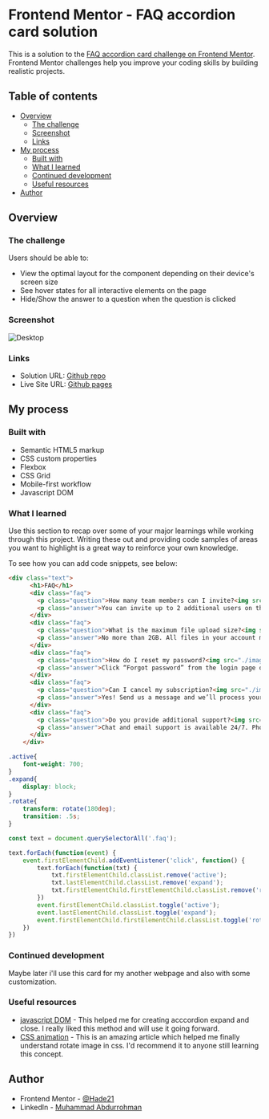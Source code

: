 # Frontend Mentor - FAQ accordion card solution

This is a solution to the [FAQ accordion card challenge on Frontend Mentor](https://www.frontendmentor.io/challenges/faq-accordion-card-XlyjD0Oam). Frontend Mentor challenges help you improve your coding skills by building realistic projects. 

## Table of contents

- [Overview](#overview)
  - [The challenge](#the-challenge)
  - [Screenshot](#screenshot)
  - [Links](#links)
- [My process](#my-process)
  - [Built with](#built-with)
  - [What I learned](#what-i-learned)
  - [Continued development](#continued-development)
  - [Useful resources](#useful-resources)
- [Author](#author)

## Overview

### The challenge

Users should be able to:

- View the optimal layout for the component depending on their device's screen size
- See hover states for all interactive elements on the page
- Hide/Show the answer to a question when the question is clicked

### Screenshot

![Desktop](./Screenshot-desktop.png)

### Links

- Solution URL: [Github repo](https://github.com/Hade21/faq-accordion-card)
- Live Site URL: [Github pages](https://hade21.github.io/faq-accordion-card/)

## My process

### Built with

- Semantic HTML5 markup
- CSS custom properties
- Flexbox
- CSS Grid
- Mobile-first workflow
- Javascript DOM


### What I learned

Use this section to recap over some of your major learnings while working through this project. Writing these out and providing code samples of areas you want to highlight is a great way to reinforce your own knowledge.

To see how you can add code snippets, see below:

```html
<div class="text">
      <h1>FAQ</h1>
      <div class="faq">
        <p class="question">How many team members can I invite?<img src="./images/icon-arrow-down.svg" alt=""></p>
        <p class="answer">You can invite up to 2 additional users on the Free plan. There is no limit on team members for the Premium plan.</p>
      </div>
      <div class="faq">
        <p class="question">What is the maximum file upload size?<img src="./images/icon-arrow-down.svg" alt=""></p>
        <p class="answer">No more than 2GB. All files in your account must fit your allotted storage space.</p>
      </div>
      <div class="faq">
        <p class="question">How do I reset my password?<img src="./images/icon-arrow-down.svg" alt=""></p>
        <p class="answer">Click “Forgot password” from the login page or “Change password” from your profile page. A reset link will be emailed to you.</p>
      </div>
      <div class="faq">
        <p class="question">Can I cancel my subscription?<img src="./images/icon-arrow-down.svg" alt=""></p>
        <p class="answer">Yes! Send us a message and we’ll process your request no questions asked.</p>
      </div>
      <div class="faq">
        <p class="question">Do you provide additional support?<img src="./images/icon-arrow-down.svg" alt=""></p>
        <p class="answer">Chat and email support is available 24/7. Phone lines are open during normal business hours.</p>
      </div>
    </div>
```
```css
.active{
    font-weight: 700;
}
.expand{
    display: block;
}
.rotate{
    transform: rotate(180deg);
    transition: .5s;
}
```
```js
const text = document.querySelectorAll('.faq');

text.forEach(function(event) {
    event.firstElementChild.addEventListener('click', function() {
        text.forEach(function(txt) {
            txt.firstElementChild.classList.remove('active');
            txt.lastElementChild.classList.remove('expand');
            txt.firstElementChild.firstElementChild.classList.remove('rotate');
        })
        event.firstElementChild.classList.toggle('active');
        event.lastElementChild.classList.toggle('expand');
        event.firstElementChild.firstElementChild.classList.toggle('rotate');
    })
})
```


### Continued development

Maybe later i'll use this card for my another webpage and also with some customization.

### Useful resources

- [javascript DOM](https://github.com/hade21/web_dev) - This helped me for creating acccordion expand and close. I really liked this method and will use it going forward.
- [CSS animation](https://tutorial.tips/rotate-image-in-css/) - This is an amazing article which helped me finally understand rotate image in css. I'd recommend it to anyone still learning this concept.

## Author

- Frontend Mentor - [@Hade21](https://www.frontendmentor.io/profile/hade21)
- LinkedIn - [Muhammad Abdurrohman](https://www.linkedin.com/in/muhammad-a-589675141/)

